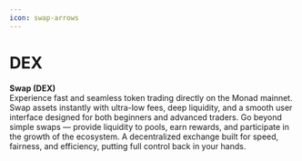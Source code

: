 ```yaml
---
icon: swap-arrows
---
```


# DEX

**Swap (DEX)**\
Experience fast and seamless token trading directly on the Monad mainnet. Swap assets instantly with ultra-low fees, deep liquidity, and a smooth user interface designed for both beginners and advanced traders. Go beyond simple swaps — provide liquidity to pools, earn rewards, and participate in the growth of the ecosystem. A decentralized exchange built for speed, fairness, and efficiency, putting full control back in your hands.
